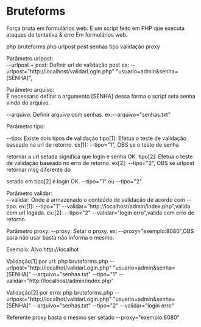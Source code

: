 Bruteforms
==========

Força bruta em formulários web.
È um script feito em PHP que executa ataques de tentativa & erro
Em formulários web.


php bruteforms.php urlpost post senhas tipo validação proxy

Parâmetro urlpost:  
--urlpost + post: Definir url de validação post
ex: --urlpost="http://localhost/validarLogin.php" "usuario=admin&senha=[SENHA]",

Parâmetro arquivo:  
È necessario definir o argumento [SENHA] dessa forma o script seta senha vindo do arquivo.

--arquivo: Definir arquivo com senhas.
ex:--arquivo="senhas.txt"

Parâmetro tipo:

--tipo: Existe dois tipos de validação
tipo[1]: Efetua o teste de validação baseado na url de retorno.
ex[1]: --tipo="1", OBS se o teste de senha

retornar a url setada significa que login e senha OK.
tipo[2]: Efetua o teste de validação baseado no erro de retorno.
ex[2]: --tipo="2", OBS se urlpost retornar msg diferente do

setado em tipo[2] é login OK. 
--tipo="1" ou --tipo="2"
 
Parâmetro validar:  
--validar: Onde é armazenado o conteúdo de validação de acordo com --tipo.
ex:[1]: --tipo="1" --validar="http://localhost/admin/index.php",valida com url logada.
ex:[2]: --tipo="2" --validar="login erro",valida com erro de retorno.

Parâmetro proxy: 
--proxy: Setar o proxy.
ex: --proxy="exemplo:8080",OBS para não usar basta não informa o mesmo.
 
 
Exemplo:
Alvo:http://localhot

Validação[1] por url:
php bruteforms.php --urlpost="http://localhot/validarLogin.php" "usuario=admin&senha=[SENHA]" --arquivo="senhas.txt" --tipo="1" --validar="http://localhost/admin/index.php"
 
Validação[2] por erro:
php bruteforms.php --urlpost="http://localhot/validarLogin.php" "usuario=admin&senha=[SENHA]" --arquivo="senhas.txt" --tipo="2" --validar="login erro"
 
Referente proxy basta o mesmo ser setado --proxy="exemplo:8080"
